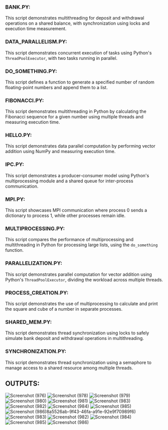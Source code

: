 ### BANK.PY:

This script demonstrates multithreading for deposit and withdrawal operations on a shared balance, with synchronization using locks and execution time measurement.

### DATA_PARALLELISM.PY:

This script demonstrates concurrent execution of tasks using Python's `ThreadPoolExecutor`, with two tasks running in parallel.


### DO_SOMETHING.PY:

This script defines a function to generate a specified number of random floating-point numbers and append them to a list.


### FIBONACCI.PY:

This script demonstrates multithreading in Python by calculating the Fibonacci sequence for a given number using multiple threads and measuring execution time.



### HELLO.PY:

This script demonstrates data parallel computation by performing vector addition using NumPy and measuring execution time.


### IPC.PY:

This script demonstrates a producer-consumer model using Python's multiprocessing module and a shared queue for inter-process communication.


### MPI.PY:

This script showcases MPI communication where process 0 sends a dictionary to process 1, while other processes remain idle.


### MULTIPROCESSING.PY:

This script compares the performance of multiprocessing and multithreading in Python for processing large lists, using the `do_something` function.


### PARALLELIZATION.PY:

This script demonstrates parallel computation for vector addition using Python's `ThreadPoolExecutor`, dividing the workload across multiple threads.

### PROCESS_CREATION.PY:

This script demonstrates the use of multiprocessing to calculate and print the square and cube of a number in separate processes.


### SHARED_MEM.PY:

This script demonstrates thread synchronization using locks to safely simulate bank deposit and withdrawal operations in multithreading.


### SYNCHRONIZATION.PY:

This script demonstrates thread synchronization using a semaphore to manage access to a shared resource among multiple threads.

## OUTPUTS:

![Screenshot (976)](https://github.com/user-attachments/assets/562c3a48-7a16-419d-a4b2-90b4dfbd5b06)
![Screenshot (978)](https://github.com/user-attachments/assets/ebc0e7de-5fd5-4505-9baa-c59b03d478dc)
![Screenshot (979)](https://github.com/user-attachments/assets/dc35bc62-f7b2-4bb9-b814-f3eca431abf9)
![Screenshot (980)](https://github.com/user-attachments/assets/172285e7-435b-4b5f-8555-9a38fed0c524)
![Screenshot (981)](https://github.com/user-attachments/assets/8a5526ab-9f43-46fa-a91e-92e9f70989f6)
![Screenshot (983)](https://github.com/user-attachments/assets/fe3790cf-3910-407a-ade5-fb7318731993)
![Screenshot (982)](https://github.com/user-attachments/assets/23746ac3-e851-4c66-8a4f-9cb010ef26c0)
![Screenshot (984)](https://github.com/user-attachments/assets/c95b5441-e5db-41b1-9113-c25544e80629)
![Screenshot (985)](https://github.com/user-attachments/assets/33a3fad2-78f8-4938-9779-51ba53e8d293)
![Screenshot (986)](https://github.com/user-attachments/assets/3b30ccc2-8b22-47ad-a928-1878fe1424ab)8a5526ab-9f43-46fa-a91e-92e9f70989f6)
![Screenshot (983)](https://github.com/user-attachments/assets/fe3790cf-3910-407a-ade5-fb7318731993)
![Screenshot (982)](https://github.com/user-attachments/assets/23746ac3-e851-4c66-8a4f-9cb010ef26c0)
![Screenshot (984)](https://github.com/user-attachments/assets/c95b5441-e5db-41b1-9113-c25544e80629)
![Screenshot (985)](https://github.com/user-attachments/assets/33a3fad2-78f8-4938-9779-51ba53e8d293)
![Screenshot (986)](https://github.com/user-attachments/assets/3b30ccc2-8b22-47ad-a928-1878fe1424ab)


